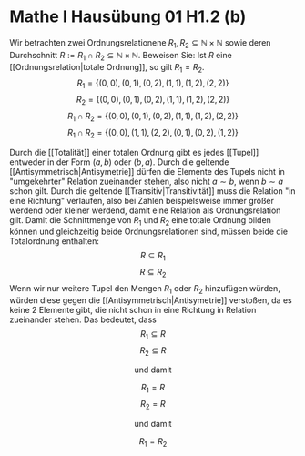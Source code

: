 # Mathe I Hausübung 01 H1.2 (b)
Wir betrachten zwei Ordnungsrelationene $R_1,R_2\subseteq\mathbb{N}\times\mathbb{N}$ sowie deren Durchschnitt $R:=R_1\cap R_2\subseteq\mathbb{N}\times\mathbb{N}$.
Beweisen Sie: Ist $R$ eine [[Ordnungsrelation|totale Ordnung]], so gilt $R_1=R_2$.
$$R_1=\{(0,0),(0,1),(0,2),(1,1),(1,2),(2,2)\}$$
$$R_2=\{(0,0),(0,1),(0,2),(1,1),(1,2),(2,2)\}$$
$$R_1\cap R_2=\{(0,0),(0,1),(0,2),(1,1),(1,2),(2,2)\}$$
$$R_1\cap R_2=\{(0,0),(1,1),(2,2),(0,1),(0,2),(1,2)\}$$

Durch die [[Totalität]] einer totalen Ordnung gibt es jedes [[Tupel]] entweder in der Form $(a,b)$ oder $(b,a)$.
Durch die geltende [[Antisymmetrisch|Antisymetrie]] dürfen die Elemente des Tupels nicht in "umgekehrter" Relation zueinander stehen, also nicht $a\sim b$, wenn $b\sim a$ schon gilt.
Durch die geltende [[Transitiv|Transitivität]] muss die Relation "in eine Richtung" verlaufen, also bei Zahlen beispielsweise immer größer werdend oder kleiner werdend, damit eine Relation als Ordnungsrelation gilt.
Damit die Schnittmenge von $R_1$ und $R_2$ eine totale Ordnung bilden können und gleichzeitig beide Ordnungsrelationen sind, müssen beide die Totalordnung enthalten:
$$R\subseteq R_1$$
$$R\subseteq R_2$$
Wenn wir nur weitere Tupel den Mengen $R_1$ oder $R_2$ hinzufügen würden, würden diese gegen die [[Antisymmetrisch|Antisymetrie]] verstoßen, da es keine 2 Elemente gibt, die nicht schon in eine Richtung in Relation zueinander stehen. 
Das bedeutet, dass
$$R_1\subseteq R$$
$$R_2\subseteq R$$
<center>und damit</center>

$$R_1=R$$
$$R_2=R$$
<center>und damit</center>

$$R_1=R_2$$